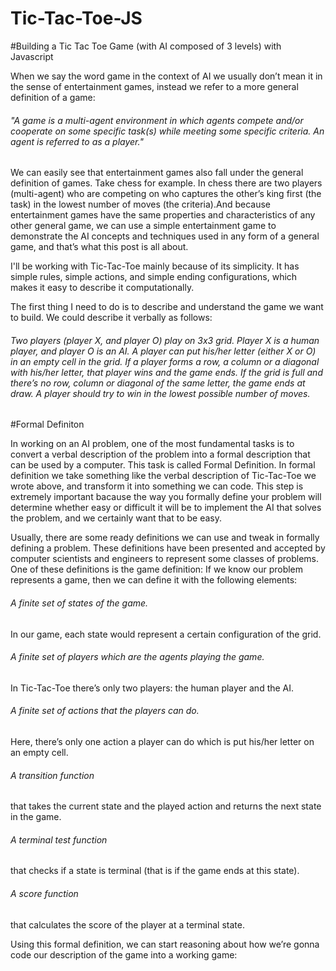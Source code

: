 # Tic-Tac-Toe-JS

#Building a Tic Tac Toe Game (with AI composed of 3 levels) with Javascript

When we say the word game in the context of AI we usually don’t mean it in the sense of entertainment games, instead we refer to a more general definition of a game:

<h6>"A game is a multi-agent environment in which agents compete and/or cooperate on some specific task(s) while meeting some specific criteria. An agent is referred to as a player."</h6>

We can easily see that entertainment games also fall under the general definition of games. Take chess for example. In chess there are two players (multi-agent) who are competing on who captures the other’s king first (the task) in the lowest number of moves (the criteria).And because entertainment games have the same properties and characteristics of any other general game, we can use a simple entertainment game to demonstrate the AI concepts and techniques used in any form of a general game, and that’s what this post is all about.

I'll be working with Tic-Tac-Toe mainly because of its simplicity. It has simple rules, simple actions, and simple ending configurations, which makes it easy to describe it computationally.

The first thing I need to do is to describe and understand the game we want to build. We could describe it verbally as follows:

<h6>Two players (player X, and player O) play on 3x3 grid. Player X is a human player, and player O is an AI. A player can put his/her letter (either X or O) in an empty cell in the grid. If a player forms a row, a column or a diagonal with his/her letter, that player wins and the game ends. If the grid is full and there’s no row, column or diagonal of the same letter, the game ends at draw. A player should try to win in the lowest possible number of moves.</h6>

#Formal Definiton

In working on an AI problem, one of the most fundamental tasks is to convert a verbal description of the problem into a formal description that can be used by a computer. This task is called Formal Definition. In formal definition we take something like the verbal description of Tic-Tac-Toe we wrote above, and transform it into something we can code. This step is extremely important bacause the way you formally define your problem will determine whether easy or difficult it will be to implement the AI that solves the problem, and we certainly want that to be easy.

Usually, there are some ready definitions we can use and tweak in formally defining a problem. These definitions have been presented and accepted by computer scientists and engineers to represent some classes of problems. One of these definitions is the game definition: If we know our problem represents a game, then we can define it with the following elements:

<h6>A finite set of states of the game.</h6> In our game, each state would represent a certain configuration of the grid.
<h6>A finite set of players which are the agents playing the game.</h6> In Tic-Tac-Toe there’s only two players: the human player and the AI.
<h6>A finite set of actions that the players can do.</h6> Here, there’s only one action a player can do which is put his/her letter on an empty cell.
<h6>A transition function</h6> that takes the current state and the played action and returns the next state in the game.
<h6>A terminal test function</h6> that checks if a state is terminal (that is if the game ends at this state).
<h6>A score function</h6> that calculates the score of the player at a terminal state.

Using this formal definition, we can start reasoning about how we’re gonna code our description of the game into a working game:
